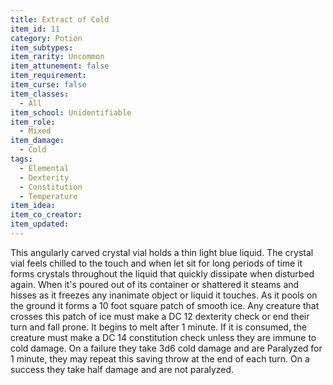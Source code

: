 ```yaml
---
title: Extract of Cold
item_id: 11
category: Potion
item_subtypes:
item_rarity: Uncommon
item_attunement: false
item_requirement:
item_curse: false
item_classes:
  - All
item_school: Unidentifiable
item_role:
  - Mixed
item_damage:
  - Cold
tags:
  - Elemental
  - Dexterity
  - Constitution
  - Temperature
item_idea:
item_co_creator:
item_updated:
---
```


This angularly carved crystal vial holds a thin light blue liquid. The crystal vial feels chilled to the touch and when let sit for long periods of time it forms crystals throughout the liquid that quickly dissipate when disturbed again.
When it's poured out of its container or shattered it steams and hisses as it freezes any inanimate object or liquid it touches. As it pools on the ground it forms a 10 foot square patch of smooth ice. Any creature that crosses this patch of ice must make a DC 12 dexterity check or end their turn and fall prone. It begins to melt after 1 minute.
If it is consumed, the creature must make a DC 14 constitution check unless they are immune to cold damage. On a failure they take 3d6 cold damage and are Paralyzed for 1 minute, they may repeat this saving throw at the end of each turn. On a success they take half damage and are not paralyzed.
